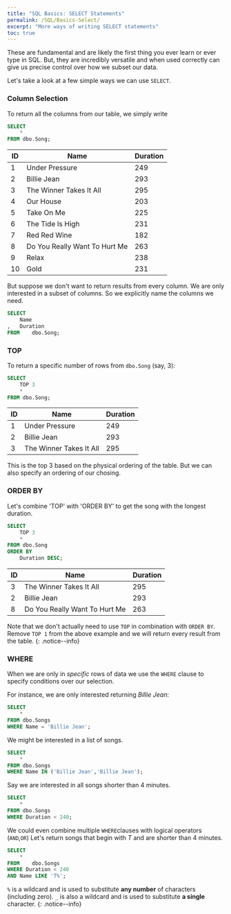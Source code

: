 ```yaml
---
title: "SQL Basics: SELECT Statements"
permalink: /SQL/Basics-Select/
excerpt: "More ways of writing SELECT statements"
toc: true
---
```


These are fundamental and are likely the first thing you ever learn or ever type in SQL.
But, they are incredibly versatile and when used correctly can give us precise control over how we subset our data.

Let's take a look at a few simple ways we can use `SELECT`.

### Column Selection

To return all the columns from our table, we simply write

```sql
SELECT
	*
FROM dbo.Song;
```

ID|Name|Duration
---|---|---
1|Under Pressure|249
2|Billie Jean|293
3|The Winner Takes It All|295
4|Our House|203
5|Take On Me|225
6|The Tide Is High|231
7|Red Red Wine| 182
8|Do You Really Want To Hurt Me|263
9|Relax|238
10|Gold|231

But suppose we don't want to return results from every column.
We are only interested in a subset of columns.
So we explicitly name the columns we need.

```sql
SELECT
	Name
,	Duration
FROM	dbo.Song;
```

### TOP

To return a specific number of rows from `dbo.Song` (say, 3):

```sql
SELECT 
	TOP 3
	*
FROM dbo.Song;
```

ID|Name|Duration
---|---|---
1|Under Pressure|249
2|Billie Jean|293
3|The Winner Takes It All|295

This is the top 3 based on the physical ordering of the table.
But we can also specify an ordering of our chosing.

### ORDER BY

Let's combine 'TOP' with 'ORDER BY' to get the song with the longest duration.

```sql
SELECT
	TOP 3
	*
FROM dbo.Song
ORDER BY 
	Duration DESC;
```

ID|Name|Duration
---|---|---
3|The Winner Takes It All|295
2|Billie Jean|293
8|Do You Really Want To Hurt Me|263

Note that we don't actually need to use `TOP` in combination with `ORDER BY`. Remove `TOP 1` from the above example and we will return every result from the table.
{: .notice--info}

### WHERE

When we are only in _specific_ rows of data we use the `WHERE` clause to specify conditions over our selection.

For instance, we are only interested returning _Billie Jean_:

```sql
SELECT
	*
FROM dbo.Songs
WHERE Name = 'Billie Jean';
```
We might be interested in a list of songs.

```sql
SELECT
	*
FROM dbo.Songs
WHERE Name IN ('Billie Jean','Billie Jean');
```

Say we are interested in all songs shorter than 4 minutes. 

```sql
SELECT
	*
FROM dbo.Songs
WHERE Duration < 240;
```

We could even combine multiple `WHERE`clauses with logical operators (`AND`,`OR`)
Let's return songs that begin with _T_ and are shorter than 4 minutes.

```sql
SELECT
	*
FROM	dbo.Songs
WHERE Duration < 240
AND Name LIKE 'T%';
```

`%` is a wildcard and is used to substitute **any number** of characters (including zero).
`_` is also a wildcard and is used to substitute **a single** character.
{: .notice--info}








